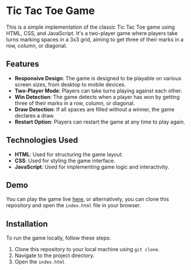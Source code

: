 # Tic Tac Toe Game

This is a simple implementation of the classic Tic Tac Toe game using HTML, CSS, and JavaScript. It's a two-player game where players take turns marking spaces in a 3x3 grid, aiming to get three of their marks in a row, column, or diagonal.

## Features

- **Responsive Design**: The game is designed to be playable on various screen sizes, from desktop to mobile devices.
- **Two-Player Mode**: Players can take turns playing against each other.
- **Win Detection**: The game detects when a player has won by getting three of their marks in a row, column, or diagonal.
- **Draw Detection**: If all spaces are filled without a winner, the game declares a draw.
- **Restart Option**: Players can restart the game at any time to play again.

## Technologies Used

- **HTML**: Used for structuring the game layout.
- **CSS**: Used for styling the game interface.
- **JavaScript**: Used for implementing game logic and interactivity.

## Demo

You can play the game live [here](#), or alternatively, you can clone this repository and open the `index.html` file in your browser.

## Installation

To run the game locally, follow these steps:

1. Clone this repository to your local machine using `git clone`.
2. Navigate to the project directory.
3. Open the `index.html` 
